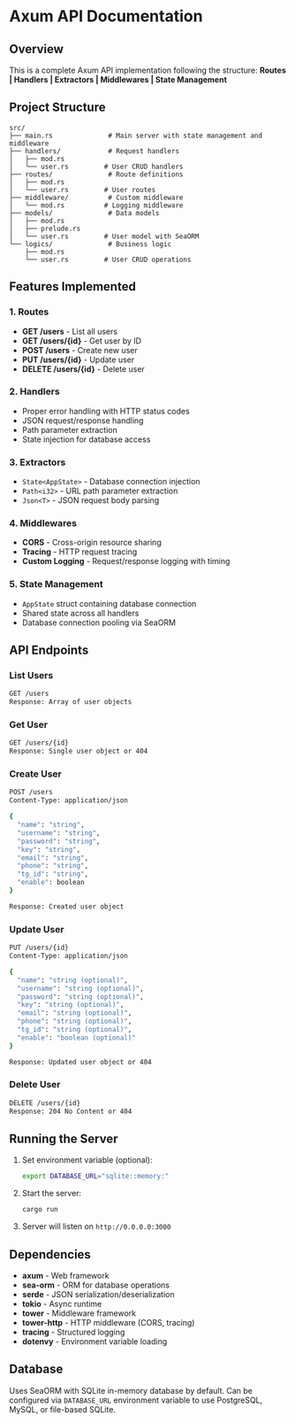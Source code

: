 # Axum API Documentation

## Overview
This is a complete Axum API implementation following the structure: **Routes | Handlers | Extractors | Middlewares | State Management**

## Project Structure
```
src/
├── main.rs              # Main server with state management and middleware
├── handlers/            # Request handlers
│   ├── mod.rs
│   └── user.rs         # User CRUD handlers
├── routes/              # Route definitions
│   ├── mod.rs
│   └── user.rs         # User routes
├── middleware/          # Custom middleware
│   └── mod.rs          # Logging middleware
├── models/              # Data models
│   ├── mod.rs
│   ├── prelude.rs
│   └── user.rs         # User model with SeaORM
└── logics/              # Business logic
    ├── mod.rs
    └── user.rs         # User CRUD operations
```

## Features Implemented

### 1. Routes
- **GET /users** - List all users
- **GET /users/{id}** - Get user by ID
- **POST /users** - Create new user
- **PUT /users/{id}** - Update user
- **DELETE /users/{id}** - Delete user

### 2. Handlers
- Proper error handling with HTTP status codes
- JSON request/response handling
- Path parameter extraction
- State injection for database access

### 3. Extractors
- `State<AppState>` - Database connection injection
- `Path<i32>` - URL path parameter extraction
- `Json<T>` - JSON request body parsing

### 4. Middlewares
- **CORS** - Cross-origin resource sharing
- **Tracing** - HTTP request tracing
- **Custom Logging** - Request/response logging with timing

### 5. State Management
- `AppState` struct containing database connection
- Shared state across all handlers
- Database connection pooling via SeaORM

## API Endpoints

### List Users
```bash
GET /users
Response: Array of user objects
```

### Get User
```bash
GET /users/{id}
Response: Single user object or 404
```

### Create User
```bash
POST /users
Content-Type: application/json

{
  "name": "string",
  "username": "string", 
  "password": "string",
  "key": "string",
  "email": "string",
  "phone": "string",
  "tg_id": "string",
  "enable": boolean
}

Response: Created user object
```

### Update User
```bash
PUT /users/{id}
Content-Type: application/json

{
  "name": "string (optional)",
  "username": "string (optional)",
  "password": "string (optional)", 
  "key": "string (optional)",
  "email": "string (optional)",
  "phone": "string (optional)",
  "tg_id": "string (optional)",
  "enable": "boolean (optional)"
}

Response: Updated user object or 404
```

### Delete User
```bash
DELETE /users/{id}
Response: 204 No Content or 404
```

## Running the Server

1. Set environment variable (optional):
   ```bash
   export DATABASE_URL="sqlite::memory:"
   ```

2. Start the server:
   ```bash
   cargo run
   ```

3. Server will listen on `http://0.0.0.0:3000`

## Dependencies
- **axum** - Web framework
- **sea-orm** - ORM for database operations
- **serde** - JSON serialization/deserialization
- **tokio** - Async runtime
- **tower** - Middleware framework
- **tower-http** - HTTP middleware (CORS, tracing)
- **tracing** - Structured logging
- **dotenvy** - Environment variable loading

## Database
Uses SeaORM with SQLite in-memory database by default. Can be configured via `DATABASE_URL` environment variable to use PostgreSQL, MySQL, or file-based SQLite.
